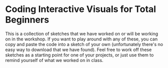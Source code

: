 # Coding Interactive Visuals for Total Beginners

This is a collection of sketches that we have worked on or will be working on in the workshop. If you want to play around with any of these, you can copy and paste the code into a sketch of your own (unfortunately there's no easy way to download that we have found). Feel free to work off these sketches as a starting point for one of your projects, or just use them to remind yourself of what we worked on in class.
